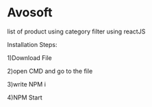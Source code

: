# Avosoft
list of product using category filter using reactJS

Installation Steps:

1)Download File

2)open CMD and go to the file

3)write NPM i

4)NPM Start
